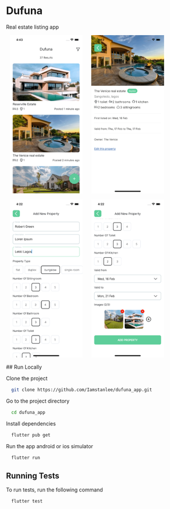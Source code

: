 # Dufuna

Real estate listing app

<p>
    <img src="https://raw.githubusercontent.com/Iamstanlee/dufuna_app/main/screenshots/s1.png" width="200px" height="auto" hspace="10"/>
    <img src="https://raw.githubusercontent.com/Iamstanlee/dufuna_app/main/screenshots/s2.png" width="200px" height="auto" hspace="10"/>
</p>
<p>
    <img src="https://raw.githubusercontent.com/Iamstanlee/dufuna_app/main/screenshots/s3.png" width="200px" height="auto" hspace="10"/>
    <img src="https://raw.githubusercontent.com/Iamstanlee/dufuna_app/main/screenshots/s4.png" width="200px" height="auto" hspace="10"/>
</p>
## Run Locally

Clone the project

```bash
  git clone https://github.com/Iamstanlee/dufuna_app.git
```

Go to the project directory

```bash
  cd dufuna_app
```

Install dependencies

```bash
  flutter pub get
```

Run the app android or ios simulator

```bash
  flutter run
```

## Running Tests

To run tests, run the following command

```bash
  flutter test
```
